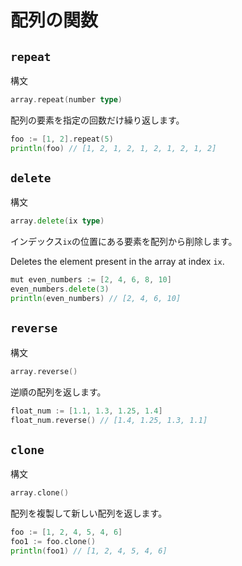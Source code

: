 # 配列の関数

## `repeat`

構文

```go
array.repeat(number type)
```

配列の要素を指定の回数だけ繰り返します。

```go
foo := [1, 2].repeat(5)
println(foo) // [1, 2, 1, 2, 1, 2, 1, 2, 1, 2]
```

## `delete`

構文

```go
array.delete(ix type)
```

インデックス`ix`の位置にある要素を配列から削除します。

Deletes the element present in the array at index `ix`.

```go
mut even_numbers := [2, 4, 6, 8, 10]
even_numbers.delete(3)
println(even_numbers) // [2, 4, 6, 10]
```

## `reverse`

構文

```go
array.reverse()
```

逆順の配列を返します。

```go
float_num := [1.1, 1.3, 1.25, 1.4]
float_num.reverse() // [1.4, 1.25, 1.3, 1.1]
```

## `clone`

構文

```go
array.clone()
```

配列を複製して新しい配列を返します。

```go
foo := [1, 2, 4, 5, 4, 6]
foo1 := foo.clone()
println(foo1) // [1, 2, 4, 5, 4, 6]
```
